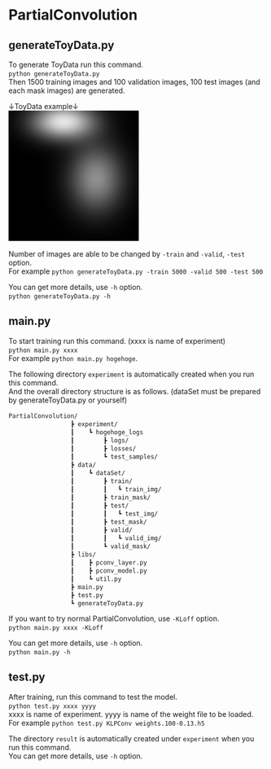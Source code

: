 # PartialConvolution

## generateToyData.py
To generate ToyData run this command.   
`python generateToyData.py`  
Then 1500 training images and 100 validation images, 100 test images (and each mask images) are generated.   
  
↓ToyData example↓  
<img src="./0000.png" width="256px">  
  
Number of images are able to be changed by `-train` and `-valid`, `-test` option.  
For example `python generateToyData.py -train 5000 -valid 500 -test 500`  
  
You can get more details, use `-h` option.  
`python generateToyData.py -h`  

## main.py  
To start training run this command. (xxxx is name of experiment)  
`python main.py xxxx`  
For example `python main.py hogehoge`.  
  
The following directory `experiment` is automatically created when you run this command.  
And the overall directory structure is as follows. (dataSet must be prepared by generateToyData.py or yourself)
```
PartialConvolution/
                 ┣ experiment/
                 ┃    ┗ hogehoge_logs
                 ┃        ┣ logs/
                 ┃        ┣ losses/
                 ┃        ┗ test_samples/
                 ┣ data/
                 ┃    ┗ dataSet/
                 ┃        ┣ train/
                 ┃        ┃   ┗ train_img/
                 ┃        ┣ train_mask/
                 ┃        ┣ test/
                 ┃        ┃   ┗ test_img/
                 ┃        ┣ test_mask/
                 ┃        ┣ valid/
                 ┃        ┃   ┗ valid_img/
                 ┃        ┗ valid_mask/
                 ┣ libs/
                 ┃    ┣ pconv_layer.py
                 ┃    ┣ pconv_model.py
                 ┃    ┗ util.py
                 ┣ main.py
                 ┣ test.py
                 ┗ generateToyData.py
```
  
If you want to try normal PartialConvolution, use `-KLoff` option.  
`python main.py xxxx -KLoff`  
  
You can get more details, use `-h` option.   
`python main.py -h`  
  
  
## test.py  
After training, run this command to test the model.  
`python test.py xxxx yyyy`  
xxxx is name of experiment. yyyy is name of the weight file to be loaded.  
For example
`python test.py KLPConv weights.100-0.13.h5`
  
The directory `result` is automatically created under `experiment` when you run this command.  
You can get more details, use `-h` option.  
  
